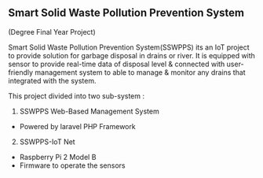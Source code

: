 ## Smart Solid Waste Pollution Prevention System
(Degree Final Year Project)

Smart Solid Waste Pollution Prevention System(SSWPPS) its an IoT project to provide solution for garbage disposal in drains or river. It is equipped with sensor to provide real-time data of disposal level & connected with user-friendly management system to able to manage & monitor any drains that integrated with the system.

This project divided into two sub-system :

1. SSWPPS Web-Based Management System
* Powered by laravel PHP Framework

2. SSWPPS-IoT Net
* Raspberry Pi 2 Model B
* Firmware to operate the sensors
